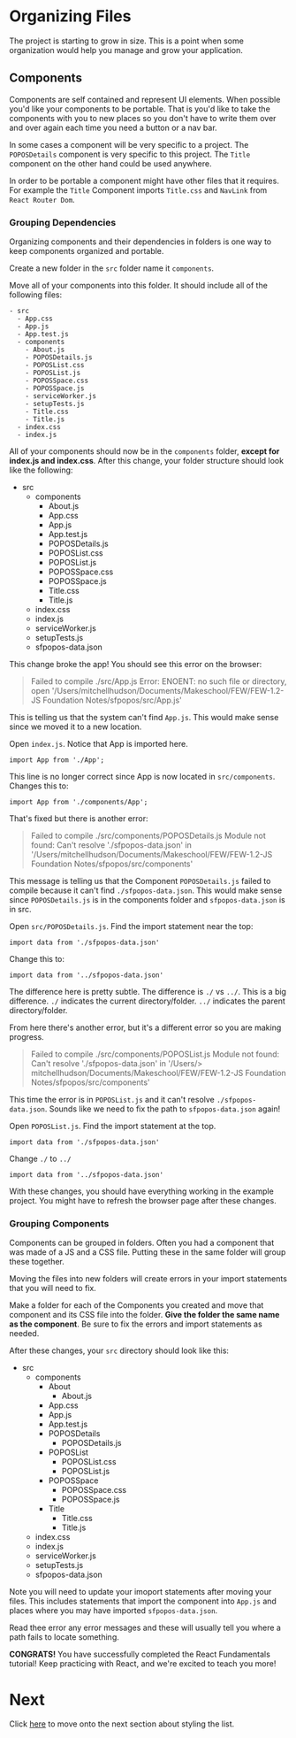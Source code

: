 # Organizing Files

The project is starting to grow in size. This is a point when some organization would help you manage and grow your application.

## Components

Components are self contained and represent UI elements. When possible you'd like your components to be portable. That is you'd like to take the components with you to new places so you don't have to write them over and over again each time you need a button or a nav bar.

In some cases a component will be very specific to a project. The `POPOSDetails` component is very specific to this project. The `Title` component on the other hand could be used anywhere.

In order to be portable a component might have other files that it requires. For example the `Title` Component imports `Title.css` and `NavLink` from `React Router Dom`.

### Grouping Dependencies

Organizing components and their dependencies in folders is one way to keep components organized and portable.

Create a new folder in the `src` folder name it `components`.

Move all of your components into this folder. It should include all of the following files:

```
- src
  - App.css
  - App.js
  - App.test.js
  - components
    - About.js
    - POPOSDetails.js
    - POPOSList.css
    - POPOSList.js
    - POPOSSpace.css
    - POPOSSpace.js
    - serviceWorker.js
    - setupTests.js
    - Title.css
    - Title.js
  - index.css
  - index.js
```

All of your components should now be in the `components` folder, **except for index.js and index.css**. After this change, your folder structure should look like the following:

- src
  - components
    - About.js
    - App.css
    - App.js
    - App.test.js
    - POPOSDetails.js
    - POPOSList.css
    - POPOSList.js
    - POPOSSpace.css
    - POPOSSpace.js
    - Title.css
    - Title.js
  - index.css
  - index.js
  - serviceWorker.js
  - setupTests.js
  - sfpopos-data.json

This change broke the app! You should see this error on the browser:

> Failed to compile
> ./src/App.js
> Error: ENOENT: no such file or directory, open '/Users/mitchellhudson/Documents/Makeschool/FEW/FEW-1.2-JS Foundation Notes/sfpopos/src/App.js'

This is telling us that the system can't find `App.js`. This would make sense since we moved it to a new location.

Open `index.js`. Notice that App is imported here.

`import App from './App';`

This line is no longer correct since App is now located in `src/components`. Changes this to:

`import App from './components/App';`

That's fixed but there is another error:

> Failed to compile
> ./src/components/POPOSDetails.js
> Module not found: Can't resolve './sfpopos-data.json' in '/Users/mitchellhudson/Documents/Makeschool/FEW/FEW-1.2-JS Foundation Notes/sfpopos/src/components'

This message is telling us that the Component `POPOSDetails.js` failed to compile because it can't find `./sfpopos-data.json`. This would make sense since `POPOSDetails.js` is in the components folder and `sfpopos-data.json` is in src.

Open `src/POPOSDetails.js`. Find the import statement near the top:

`import data from './sfpopos-data.json'`

Change this to:

`import data from '../sfpopos-data.json'`

The difference here is pretty subtle. The difference is `./` vs `../`. This is a big difference. `./` indicates the current directory/folder. `../` indicates the parent directory/folder.

From here there's another error, but it's a different error so you are making progress.

> Failed to compile
> ./src/components/POPOSList.js
> Module not found: Can't resolve './sfpopos-data.json' in '/Users/> mitchellhudson/Documents/Makeschool/FEW/FEW-1.2-JS Foundation Notes/sfpopos/src/components'

This time the error is in `POPOSList.js` and it can't resolve `./sfpopos-data.json`. Sounds like we need to fix the path to `sfpopos-data.json` again!

Open `POPOSList.js`. Find the import statement at the top.

`import data from './sfpopos-data.json'`

Change `./` to `../`

`import data from '../sfpopos-data.json'`

With these changes, you should have everything working in the example project. You might have to refresh the browser page after these changes.

### Grouping Components

Components can be grouped in folders. Often you had a component that was made of a JS and a CSS file. Putting these in the same folder will group these together.

Moving the files into new folders will create errors in your import statements that you will need to fix.

Make a folder for each of the Components you created and move that component and its CSS file into the folder. **Give the folder the same name as the component**. Be sure to fix the errors and import statements as needed.

After these changes, your `src` directory should look like this:

- src
  - components
    - About
      - About.js
    - App.css
    - App.js
    - App.test.js
    - POPOSDetails
      - POPOSDetails.js
    - POPOSList
      - POPOSList.css
      - POPOSList.js
    - POPOSSpace
      - POPOSSpace.css
      - POPOSSpace.js
    - Title
      - Title.css
      - Title.js
  - index.css
  - index.js
  - serviceWorker.js
  - setupTests.js
  - sfpopos-data.json

Note you will need to update your imoport statements after moving your files. This includes statements that import the component into `App.js` and places where you may have imported `sfpopos-data.json`.

Read thee error any error messages and these will usually tell you where a path fails to locate something.

**CONGRATS!** You have successfully completed the React Fundamentals tutorial! Keep practicing with React, and we're excited to teach you more!

# Next

Click [here](../P07-Style-the-List/content.md) to move onto the next section about styling the list.

